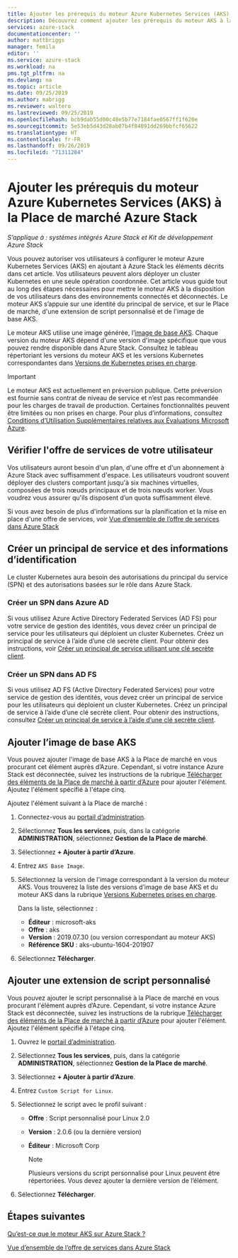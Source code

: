 ```yaml
---
title: Ajouter les prérequis du moteur Azure Kubernetes Services (AKS) à la Place de marché Azure Stack | Microsoft Docs
description: Découvrez comment ajouter les prérequis du moteur AKS à la Place de marché Azure Stack.
services: azure-stack
documentationcenter: ''
author: mattbriggs
manager: femila
editor: ''
ms.service: azure-stack
ms.workload: na
pms.tgt_pltfrm: na
ms.devlang: na
ms.topic: article
ms.date: 09/25/2019
ms.author: mabrigg
ms.reviewer: waltero
ms.lastreviewed: 09/25/2019
ms.openlocfilehash: bcb9dab55d00c48e5b77e7184fae0567ff1f620e
ms.sourcegitcommit: 5e53eb5d43d28ab07b4f84891dd269bbfcf65622
ms.translationtype: HT
ms.contentlocale: fr-FR
ms.lasthandoff: 09/26/2019
ms.locfileid: "71311284"
---
```

# <a name="add-the-azure-kubernetes-services-aks-engine-prerequisites-to-the-azure-stack-marketplace"></a>Ajouter les prérequis du moteur Azure Kubernetes Services (AKS) à la Place de marché Azure Stack

*S’applique à : systèmes intégrés Azure Stack et Kit de développement Azure Stack*

Vous pouvez autoriser vos utilisateurs à configurer le moteur Azure Kubernetes Services (AKS) en ajoutant à Azure Stack les éléments décrits dans cet article. Vos utilisateurs peuvent alors déployer un cluster Kubernetes en une seule opération coordonnée. Cet article vous guide tout au long des étapes nécessaires pour mettre le moteur AKS à la disposition de vos utilisateurs dans des environnements connectés et déconnectés. Le moteur AKS s’appuie sur une identité du principal de service, et sur le Place de marché, d'une extension de script personnalisé et de l'image de base AKS.

Le moteur AKS utilise une image générée, l’[image de base AKS](https://github.com/Azure/aks-engine). Chaque version du moteur AKS dépend d'une version d'image spécifique que vous pouvez rendre disponible dans Azure Stack. Consultez le tableau répertoriant les versions du moteur AKS et les versions Kubernetes correspondantes dans [Versions de Kubernetes prises en charge](https://github.com/Azure/aks-engine/blob/master/docs/topics/azure-stack.md#supported-kubernetes-versions).

> [!IMPORTANT]
> Le moteur AKS est actuellement en préversion publique.
> Cette préversion est fournie sans contrat de niveau de service et n’est pas recommandée pour les charges de travail de production. Certaines fonctionnalités peuvent être limitées ou non prises en charge. Pour plus d’informations, consultez [Conditions d’Utilisation Supplémentaires relatives aux Évaluations Microsoft Azure](https://azure.microsoft.com/support/legal/preview-supplemental-terms/).

## <a name="check-your-users-service-offering"></a>Vérifier l'offre de services de votre utilisateur

Vos utilisateurs auront besoin d'un plan, d'une offre et d'un abonnement à Azure Stack avec suffisamment d'espace. Les utilisateurs voudront souvent déployer des clusters comportant jusqu'à six machines virtuelles, composées de trois nœuds principaux et de trois nœuds worker. Vous voudrez vous assurer qu'ils disposent d’un quota suffisamment élevé.

Si vous avez besoin de plus d'informations sur la planification et la mise en place d'une offre de services, voir [Vue d’ensemble de l’offre de services dans Azure Stack](azure-stack-offer-services-overview.md)

## <a name="create-a-service-principal-and-credentials"></a>Créer un principal de service et des informations d’identification

Le cluster Kubernetes aura besoin des autorisations du principal du service (SPN) et des autorisations basées sur le rôle dans Azure Stack.

### <a name="create-an-spn-in-azure-ad"></a>Créer un SPN dans Azure AD

Si vous utilisez Azure Active Directory Federated Services (AD FS) pour votre service de gestion des identités, vous devez créer un principal de service pour les utilisateurs qui déploient un cluster Kubernetes. Créez un principal de service à l’aide d’une clé secrète client. Pour obtenir des instructions, voir [Créer un principal de service utilisant une clé secrète client](azure-stack-create-service-principals.md#create-a-service-principal-that-uses-a-client-secret-credential).

### <a name="create-an-spn-in-ad-fs"></a>Créer un SPN dans AD FS

Si vous utilisez AD FS (Active Directory Federated Services) pour votre service de gestion des identités, vous devez créer un principal de service pour les utilisateurs qui déploient un cluster Kubernetes. Créez un principal de service à l’aide d’une clé secrète client. Pour obtenir des instructions, consultez [Créer un principal de service à l’aide d’une clé secrète client](azure-stack-create-service-principals.md#create-a-service-principal-that-uses-client-secret-credentials).

## <a name="add-the-aks-base-image"></a>Ajouter l’image de base AKS

Vous pouvez ajouter l'image de base AKS à la Place de marché en vous procurant cet élément auprès d’Azure. Cependant, si votre instance Azure Stack est déconnectée, suivez les instructions de la rubrique [Télécharger des éléments de la Place de marché à partir d’Azure](https://docs.microsoft.com/azure-stack/operator/azure-stack-download-azure-marketplace-item?view=azs-1908#disconnected-or-a-partially-connected-scenario) pour ajouter l'élément. Ajoutez l'élément spécifié à l'étape cinq.

Ajoutez l'élément suivant à la Place de marché :

1. Connectez-vous au [portail d’administration](https://adminportal.local.azurestack.external).

1. Sélectionnez **Tous les services**, puis, dans la catégorie **ADMINISTRATION**, sélectionnez **Gestion de la Place de marché**.

1. Sélectionnez **+ Ajouter à partir d’Azure**.

1. Entrez `AKS Base Image`.

1. Sélectionnez la version de l'image correspondant à la version du moteur AKS. Vous trouverez la liste des versions d’image de base AKS et du moteur AKS dans la rubrique [Versions Kubernetes prises en charge](https://github.com/Azure/aks-engine/blob/master/docs/topics/azure-stack.md#supported-kubernetes-versions). 

    Dans la liste, sélectionnez :
    - **Éditeur** : microsoft-aks
    - **Offre** : aks
    - **Version** : 2019.07.30 (ou version correspondant au moteur AKS)
    - **Référence SKU** : aks-ubuntu-1604-201907

1. Sélectionnez **Télécharger**.

## <a name="add-a-custom-script-extension"></a>Ajouter une extension de script personnalisé

Vous pouvez ajouter le script personnalisé à la Place de marché en vous procurant l'élément auprès d’Azure. Cependant, si votre instance Azure Stack est déconnectée, suivez les instructions de la rubrique [Télécharger des éléments de la Place de marché à partir d’Azure](https://docs.microsoft.com/azure-stack/operator/azure-stack-download-azure-marketplace-item?view=azs-1908#disconnected-or-a-partially-connected-scenario) pour ajouter l'élément.  Ajoutez l'élément spécifié à l'étape cinq.

1. Ouvrez le [portail d’administration](https://adminportal.local.azurestack.external).

1. Sélectionnez **Tous les services**, puis, dans la catégorie **ADMINISTRATION**, sélectionnez **Gestion de la Place de marché**.

1. Sélectionnez **+ Ajouter à partir d’Azure**.

1. Entrez `Custom Script for Linux`.

1. Sélectionnez le script avec le profil suivant :
   - **Offre** : Script personnalisé pour Linux 2.0
   - **Version** : 2.0.6 (ou la dernière version)
   - **Éditeur** : Microsoft Corp

     > [!Note]  
     > Plusieurs versions du script personnalisé pour Linux peuvent être répertoriées. Vous devez ajouter la dernière version de l’élément.

1. Sélectionnez **Télécharger**.

## <a name="next-steps"></a>Étapes suivantes

[Qu’est-ce que le moteur AKS sur Azure Stack ?](../user/azure-stack-kubernetes-aks-engine-overview.md)

[Vue d’ensemble de l’offre de services dans Azure Stack](azure-stack-offer-services-overview.md)
